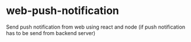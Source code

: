 # web-push-notification
Send push notification from web using react and node (if push notification has to be send from backend server)

